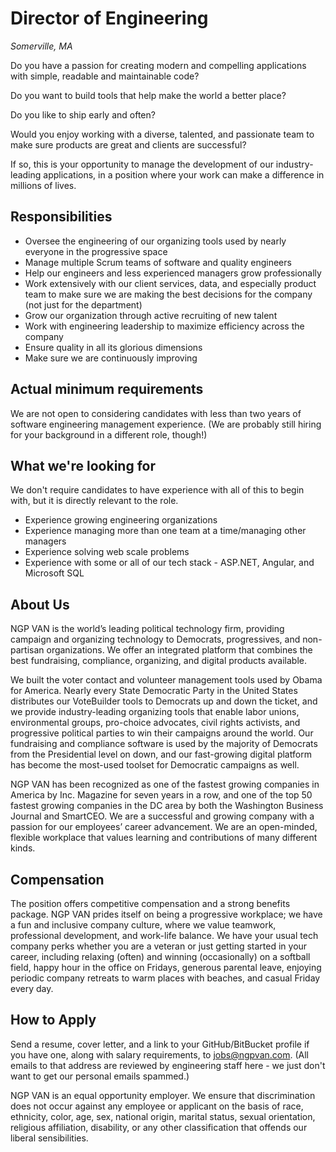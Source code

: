 Director of Engineering
================
*Somerville, MA*

Do you have a passion for creating modern and compelling applications with simple, readable and maintainable code?

Do you want to build tools that help make the world a better place?

Do you like to ship early and often?

Would you enjoy working with a diverse, talented, and passionate team to make sure products are great and clients are successful?

If so, this is your opportunity to manage the development of our industry-leading applications, in a position where your work can make a difference in millions of lives.

Responsibilities
----------------

* Oversee the engineering of our organizing tools used by nearly everyone in the progressive space
* Manage multiple Scrum teams of software and quality engineers
* Help our engineers and less experienced managers grow professionally
* Work extensively with our client services, data, and especially product team to make sure we are making the best decisions for the company (not just for the department)
* Grow our organization through active recruiting of new talent
* Work with engineering leadership to maximize efficiency across the company
* Ensure quality in all its glorious dimensions
* Make sure we are continuously improving

Actual minimum requirements
---------------------------

We are not open to considering candidates with less than two years of software engineering management experience.  (We are probably still hiring for your background in a different role, though!)

What we're looking for
----------------------

We don't require candidates to have experience with all of this to begin with, but it is directly relevant to the role.

* Experience growing engineering organizations
* Experience managing more than one team at a time/managing other managers
* Experience solving web scale problems
* Experience with some or all of our tech stack - ASP.NET, Angular, and Microsoft SQL

About Us
--------

NGP VAN is the world’s leading political technology firm, providing campaign and organizing technology to Democrats, progressives, and non-partisan organizations. We offer an integrated platform that combines the best fundraising, compliance, organizing, and digital products available.

We built the voter contact and volunteer management tools used by Obama for America. Nearly every State Democratic Party in the United States distributes our VoteBuilder tools to Democrats up and down the ticket, and we provide industry-leading organizing tools that enable labor unions, environmental groups, pro-choice advocates, civil rights activists, and progressive political parties to win their campaigns around the world. Our fundraising and compliance software is used by the majority of Democrats from the Presidential level on down, and our fast-growing digital platform has become the most-used toolset for Democratic campaigns as well.

NGP VAN has been recognized as one of the fastest growing companies in America by Inc. Magazine for seven years in a row, and one of the top 50 fastest growing companies in the DC area by both the Washington Business Journal and SmartCEO. We are a successful and growing company with a passion for our employees’ career advancement. We are an open-minded, flexible workplace that values learning and contributions of many different kinds.

Compensation
------------

The position offers competitive compensation and a strong benefits package. NGP VAN prides itself on being a progressive workplace; we have a fun and inclusive company culture, where we value teamwork, professional development, and work-life balance. We have your usual tech company perks whether you are a veteran or just getting started in your career, including relaxing (often) and winning (occasionally) on a softball field, happy hour in the office on Fridays, generous parental leave, enjoying periodic company retreats to warm places with beaches, and casual Friday every day.

How to Apply
------------

Send a resume, cover letter, and a link to your GitHub/BitBucket profile if you have one, along with salary requirements, to jobs@ngpvan.com.  (All emails to that address are reviewed by engineering staff here - we just don't want to get our personal emails spammed.)

NGP VAN is an equal opportunity employer. We ensure that discrimination does not occur against any employee or applicant on the basis of race, ethnicity, color, age, sex, national origin, marital status, sexual orientation, religious affiliation, disability, or any other classification that offends our liberal sensibilities.
